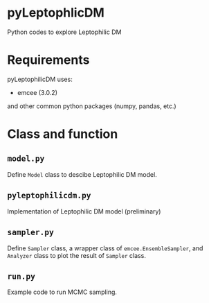 # pyLeptophlicDM
Python codes to explore Leptophilic DM

# Requirements
pyLeptophilicDM uses:

- emcee (3.0.2)

and other common python packages (numpy, pandas, etc.)

# Class and function
## `model.py`
Define `Model` class to descibe Leptophilic DM model.
## `pyleptophilicdm.py`
Implementation of Leptophilic DM model (preliminary)
## `sampler.py`
Define `Sampler` class, a wrapper class of `emcee.EnsembleSampler`, and `Analyzer` class to plot the result of `Sampler` class.
## `run.py`
Example code to run MCMC sampling.
